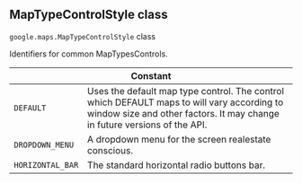 <h2 id="MapTypeControlStyle"> MapTypeControlStyle class </h2><p>
<code><span itemprop="path">google.maps</span>.<span itemprop="name">MapTypeControlStyle</span></code>
class
</p><p>Identifiers for common MapTypesControls.</p><div class="devsite-table-wrapper"><table class="constants responsive" summary="class MapTypeControlStyle - Constants">
<thead>
<tr><th colspan="2">Constant</th>
</tr></thead>
<tbody>
<tr>
<td><code><span>DEFAULT</span></code></td>
<td>Uses the default map type control. The control which DEFAULT maps to will vary according to window size and other factors. It may change in future versions of the API.</td>
</tr>
<tr>
<td><code><span>DROPDOWN_MENU</span></code></td>
<td>A dropdown menu for the screen realestate conscious.</td>
</tr>
<tr>
<td><code><span>HORIZONTAL_BAR</span></code></td>
<td>The standard horizontal radio buttons bar.</td>
</tr>
</tbody>
</table></div>